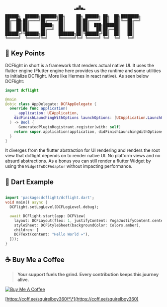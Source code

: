 ```
                               ▂▄▓▄▂         

██████╗  ██████╗███████╗██╗     ██╗ ██████╗ ██╗  ██╗████████╗
██╔══██╗██╔════╝██╔════╝██║     ██║██╔════╝ ██║  ██║╚══██╔══╝
██║  ██║██║     █████╗  ██║     ██║██║  ███╗███████║   ██║   
██║  ██║██║     ██╔══╝  ██║     ██║██║   ██║██╔══██║   ██║   
██████╔╝╚██████╗██║     ███████╗██║╚██████╔╝██║  ██║   ██║   
╚═════╝  ╚═════╝╚═╝     ╚══════╝╚═╝ ╚═════╝ ╚═╝  ╚═╝   ╚═╝
```


## 📌 Key Points

DCFlight in short is a framework that renders actual native UI. It uses the flutter engine (Flutter engine here provides us the runtime and some utilities to initialize DCFlight. More like Hermes in react native). As seen below DCFlight:

```swift
import dcflight

@main
@objc class AppDelegate: DCFAppDelegate {
  override func application(
    _ application: UIApplication,
    didFinishLaunchingWithOptions launchOptions: [UIApplication.LaunchOptionsKey: Any]?
  ) -> Bool {
      GeneratedPluginRegistrant.register(with: self)
    return super.application(application, didFinishLaunchingWithOptions: launchOptions)
  }
}
```

It diverges from the flutter abstraction for UI rendering and renders the root view that dcflight depends on to render native UI. No platform views and no absurd abstractions. As a bonus you can still render a flutter Widget by using the `WidgetToDCFAdaptor` without impacting performance.

## 📝 Dart Example

```dart

import 'package:dcflight/dcflight.dart';
void main() async {
  DCFlight.setLogLevel(DCFLogLevel.debug);

  await DCFlight.start(app: DCFView(
    layout: DCFLayout(flex: 1, justifyContent: YogaJustifyContent.center, alignItems: YogaAlign.center),
    styleSheet: DCFStyleSheet(backgroundColor: Colors.amber),
    children: [
    DCFText(content: "Hello World ✈️"),
  ]));
}

```

## ☕ Buy Me a Coffee

> **Your support fuels the grind. Every contribution keeps this journey alive.**

[![Buy Me A Coffee](https://cdn.buymeacoffee.com/buttons/v2/default-yellow.png)](https://coff.ee/squirelboy360)

[https://coff.ee/squirelboy360\*\*](https://coff.ee/squirelboy360)
